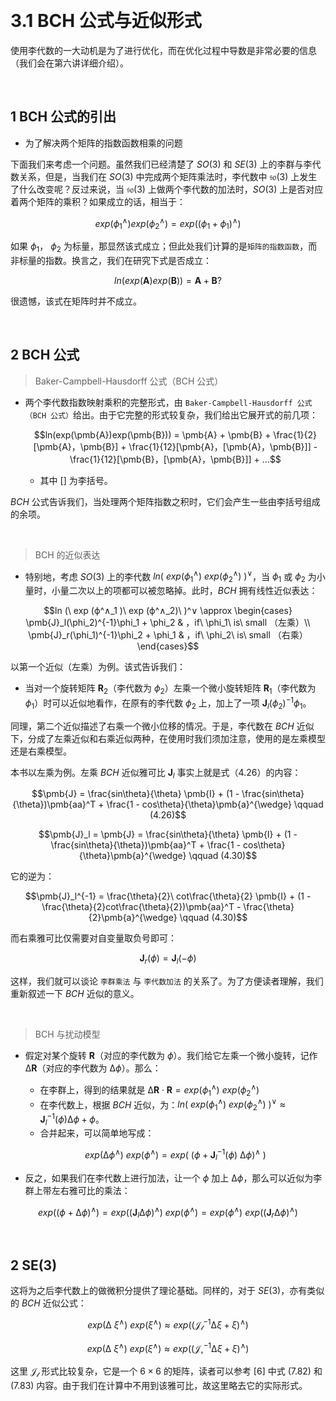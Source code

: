 &emsp;
# 3.1 BCH 公式与近似形式

使用李代数的一大动机是为了进行优化，而在优化过程中导数是非常必要的信息（我们会在第六讲详细介绍）。

&emsp;
## 1 BCH 公式的引出
- 为了解决两个矩阵的指数函数相乘的问题

下面我们来考虑一个问题。虽然我们已经清楚了 $SO(3)$ 和 $SE(3)$ 上的李群与李代数关系，但是，当我们在 $SO(3)$ 中完成两个矩阵乘法时，李代数中 $\mathfrak{so}(3)$ 上发生了什么改变呢？反过来说，当 $\mathfrak{so}(3)$ 上做两个李代数的加法时，$SO(3)$ 上是否对应着两个矩阵的乘积？如果成立的话，相当于：

$$exp(\phi_1^{\wedge})exp(\phi_2^{\wedge}) = exp((\phi_1+\phi_1)^{\wedge})$$

如果 $ϕ_1$， $ϕ_2$ 为标量，那显然该式成立；但此处我们计算的是`矩阵的指数函数`，而非标量的指数。换言之，我们在研究下式是否成立：

$$ln(exp(\pmb{A})exp(\pmb{B})) = \pmb{A} + \pmb{B}?$$

很遗憾，该式在矩阵时并不成立。

&emsp;
## 2 BCH 公式
>Baker-Campbell-Hausdorff 公式（BCH 公式）
- 两个李代数指数映射乘积的完整形式，由 `Baker-Campbell-Hausdorff 公式（BCH 公式）`给出。由于它完整的形式较复杂，我们给出它展开式的前几项：

    $$ln(exp(\pmb{A})exp(\pmb{B})) = \pmb{A} + \pmb{B} + \frac{1}{2}[\pmb{A}，\pmb{B}] + \frac{1}{12}[\pmb{A}，[\pmb{A}，\pmb{B}]] - \frac{1}{12}[\pmb{B}，[\pmb{A}，\pmb{B}]] + ...$$

    - 其中 $[]$ 为李括号。


$BCH$ 公式告诉我们，当处理两个矩阵指数之积时，它们会产生一些由李括号组成的余项。

&emsp;
>BCH 的近似表达
- 特别地，考虑 $SO(3)$ 上的李代数 $ln (\ exp (ϕ^∧_1 )\ exp (ϕ^∧_2)\ )^∨$，当 $ϕ_1$ 或 $ϕ_2$ 为小量时，小量二次以上的项都可以被忽略掉。此时，$BCH$ 拥有线性近似表达：

$$ln (\ exp (ϕ^∧_1 )\ exp (ϕ^∧_2)\ )^∨ \approx \begin{cases}
\pmb{J}_l(\phi_2)^{-1}\phi_1 + \phi_2 & ，if\ \phi_1\ is\ small （左乘）\\
\pmb{J}_r(\phi_1)^{-1}\phi_2 + \phi_1 & ，if\ \phi_2\ is\ small （右乘）
\end{cases}$$

以第一个近似（左乘）为例。该式告诉我们：
- 当对一个旋转矩阵 $\pmb{R}_2$（李代数为 $ϕ_2$）左乘一个微小旋转矩阵 $\pmb{R}_1$（李代数为 $ϕ_1$）时可以近似地看作，在原有的李代数 $ϕ_2$ 上，加上了一项 $\pmb{J}_l(\phi_2)^{-1}\phi_1$。

同理，第二个近似描述了右乘一个微小位移的情况。于是，李代数在 $BCH$ 近似下，分成了左乘近似和右乘近似两种，在使用时我们须加注意，使用的是左乘模型还是右乘模型。

本书以左乘为例。左乘 $BCH$ 近似雅可比 $\pmb{J}_l$ 事实上就是式（4.26）的内容：

$$\pmb{J} = \frac{sin\theta}{\theta} \pmb{I} + (1 - \frac{sin\theta}{\theta})\pmb{aa}^T + \frac{1 - cos\theta}{\theta}\pmb{a}^{\wedge} \qquad (4.26)$$

$$\pmb{J}_l = \pmb{J} = \frac{sin\theta}{\theta} \pmb{I} + (1 - \frac{sin\theta}{\theta})\pmb{aa}^T + \frac{1 - cos\theta}{\theta}\pmb{a}^{\wedge} \qquad (4.30)$$

它的逆为：

$$\pmb{J}_l^{-1} = \frac{\theta}{2}\ cot\frac{\theta}{2} \pmb{I} + 
(1 - \frac{\theta}{2}cot\frac{\theta}{2})\pmb{aa}^T -
\frac{\theta}{2}\pmb{a}^{\wedge} \qquad (4.30)$$

而右乘雅可比仅需要对自变量取负号即可：

$$\pmb{J}_r(ϕ) = \pmb{J}_l(-ϕ)$$

这样，我们就可以谈论 `李群乘法` 与 `李代数加法` 的关系了。为了方便读者理解，我们重新叙述一下 $BCH$ 近似的意义。

&emsp;
>BCH 与扰动模型
- 假定对某个旋转 $\pmb{R}$（对应的李代数为 $ϕ$）。我们给它左乘一个微小旋转，记作 $∆\pmb{R}$（对应的李代数为 $∆ϕ$）。那么：
    - 在李群上，得到的结果就是 $∆\pmb{R} \cdot \pmb{R} =  exp (ϕ^∧_1 )\ exp (ϕ^∧_2)$
    - 在李代数上，根据 $BCH$ 近似，为：$ln (\ exp (ϕ^∧_1 )\ exp (ϕ^∧_2)\ )^∨ \approx \pmb{J}_l^{-1}(\phi)∆\phi + \phi$。
    - 合并起来，可以简单地写成：

    $$exp(∆\phi^{\wedge})\ exp(\phi^{\wedge}) = exp\Big(\ 
    \big(\phi+ \pmb{J}_l^{-1}(\phi)\ ∆\phi \big)^{\wedge}\ \Big)$$

- 反之，如果我们在李代数上进行加法，让一个 $ϕ$ 加上 $∆ϕ$，那么可以近似为李群上带左右雅可比的乘法：

$$exp((\phi + ∆\phi)^{\wedge}) = exp((\pmb{J}_l∆\phi )^{\wedge})\ 
exp(\phi^{\wedge}) = exp(\phi^{\wedge})\ exp((\pmb{J}_r ∆\phi )^{\wedge})$$

&emsp;
## 2 SE(3)
这将为之后李代数上的做微积分提供了理论基础。同样的，对于 $SE(3)$，亦有类似的 $BCH$ 近似公式：

$$exp(∆\ \xi^{\wedge})\ exp(\xi^{\wedge}) \approx exp\big(
(\mathcal{J_l}^{-1} ∆\xi + \xi)^{\wedge}\big)$$

$$exp(∆\ \xi^{\wedge})\ exp(\xi^{\wedge}) \approx exp\big(
(\mathcal{J_r}^{-1} ∆\xi + \xi)^{\wedge}\big)$$

这里 $\mathcal{J_l}$ 形式比较复杂，它是一个 $6 × 6$ 的矩阵，读者可以参考 [6] 中式 (7.82) 和 (7.83) 内容。由于我们在计算中不用到该雅可比，故这里略去它的实际形式。

